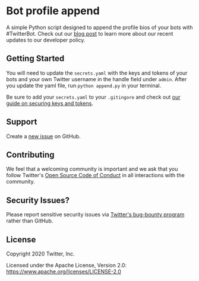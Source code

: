 # Bot profile append

A simple Python script designed to append the profile bios of your bots with #TwitterBot. Check out our [blog post](https://blog.twitter.com/developer/en_us/topics/community/2020/twitter_developer_policy_update.html) to learn more about our recent updates to our developer policy.

## Getting Started

You will need to update the `secrets.yaml` with the keys and tokens of your bots and your own Twitter username in the handle field under `admin`. After you update the yaml file, run `python append.py` in your terminal. 

Be sure to add your `secrets.yaml` to your `.gitingore` and check out [our guide on securing keys and tokens](https://developer.twitter.com/en/docs/basics/authentication/guides/securing-keys-and-tokens).

## Support

Create a [new issue](https://github.com/twitterdev/bot-profile-append/issues) on GitHub.

## Contributing

We feel that a welcoming community is important and we ask that you follow Twitter's
[Open Source Code of Conduct](https://github.com/twitter/code-of-conduct/blob/master/code-of-conduct.md)
in all interactions with the community.

## Security Issues?
Please report sensitive security issues via [Twitter's bug-bounty program](https://hackerone.com/twitter) rather than GitHub.

## License

Copyright 2020 Twitter, Inc.

Licensed under the Apache License, Version 2.0: https://www.apache.org/licenses/LICENSE-2.0
